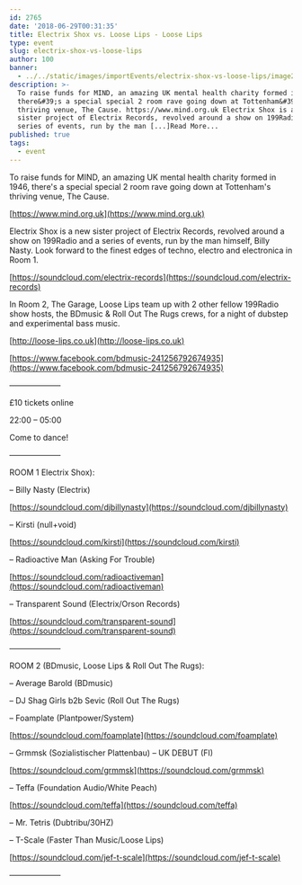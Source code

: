 ```yaml
---
id: 2765
date: '2018-06-29T00:31:35'
title: Electrix Shox vs. Loose Lips - Loose Lips
type: event
slug: electrix-shox-vs-loose-lips
author: 100
banner:
  - ../../static/images/importEvents/electrix-shox-vs-loose-lips/image2765.jpeg
description: >-
  To raise funds for MIND, an amazing UK mental health charity formed in 1946,
  there&#39;s a special special 2 room rave going down at Tottenham&#39;s
  thriving venue, The Cause. https://www.mind.org.uk Electrix Shox is a new
  sister project of Electrix Records, revolved around a show on 199Radio and a
  series of events, run by the man [...]Read More...
published: true
tags:
  - event
---
```

To raise funds for MIND, an amazing UK mental health charity formed in 1946, there's a special special 2 room rave going down at Tottenham's thriving venue, The Cause.

  

[https://www.mind.org.uk](https://www.mind.org.uk)

  

Electrix Shox is a new sister project of Electrix Records, revolved around a show on 199Radio and a series of events, run by the man himself, Billy Nasty. Look forward to the finest edges of techno, electro and electronica in Room 1.

  

[https://soundcloud.com/electrix-records](https://soundcloud.com/electrix-records)

  

In Room 2, The Garage, Loose Lips team up with 2 other fellow 199Radio show hosts, the BDmusic & Roll Out The Rugs crews, for a night of dubstep and experimental bass music.

  

[http://loose-lips.co.uk](http://loose-lips.co.uk)

[https://www.facebook.com/bdmusic-241256792674935](https://www.facebook.com/bdmusic-241256792674935)

  

——————–

  

£10 tickets online

22:00 – 05:00

Come to dance!

  

——————–

  

ROOM 1 Electrix Shox):

  

– Billy Nasty (Electrix)

[https://soundcloud.com/djbillynasty](https://soundcloud.com/djbillynasty)

  

– Kirsti (null+void)

[https://soundcloud.com/kirsti](https://soundcloud.com/kirsti)

  

– Radioactive Man (Asking For Trouble)

[https://soundcloud.com/radioactiveman](https://soundcloud.com/radioactiveman)

  

– Transparent Sound (Electrix/Orson Records)

[https://soundcloud.com/transparent-sound](https://soundcloud.com/transparent-sound)

  

——————–

  

ROOM 2 (BDmusic, Loose Lips & Roll Out The Rugs):

  

– Average Barold (BDmusic)

  

– DJ Shag Girls b2b Sevic (Roll Out The Rugs)

  

– Foamplate (Plantpower/System)

[https://soundcloud.com/foamplate](https://soundcloud.com/foamplate)

  

– Grmmsk (Sozialistischer Plattenbau) – UK DEBUT (FI)

[https://soundcloud.com/grmmsk](https://soundcloud.com/grmmsk)

  

– Teffa (Foundation Audio/White Peach)

[https://soundcloud.com/teffa](https://soundcloud.com/teffa)

  

– Mr. Tetris (Dubtribu/30HZ)

  

– T-Scale (Faster Than Music/Loose Lips)

[https://soundcloud.com/jef-t-scale](https://soundcloud.com/jef-t-scale)

  

——————–